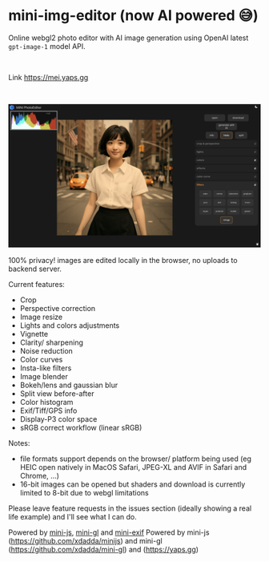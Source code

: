 # mini-img-editor (now AI powered 😅)

Online webgl2 photo editor with AI image generation using OpenAI latest `gpt-image-1` model API.

<br>

Link https://mei.yaps.gg

<br>

![ai screenshot](ai-screenshot.png)  

100% privacy! images are edited locally in the browser, no uploads to backend server.

Current features: 
* Crop
* Perspective correction
* Image resize
* Lights and colors adjustments
* Vignette
* Clarity/ sharpening
* Noise reduction
* Color curves
* Insta-like filters
* Image blender
* Bokeh/lens and gaussian blur
* Split view before-after
* Color histogram
* Exif/Tiff/GPS info
* Display-P3 color space
* sRGB correct workflow (linear sRGB)
  
  
Notes: 
* file formats support depends on the browser/ platform being used (eg HEIC open natively in MacOS Safari, JPEG-XL and AVIF in Safari and Chrome, ...)
* 16-bit images can be opened but shaders and download is currently limited to 8-bit due to webgl limitations

Please leave feature requests in the issues section (ideally showing a real life example) and I'll see what I can do.  
 
 
Powered by [mini-js](https://github.com/xdadda/minijs), [mini-gl](https://github.com/xdadda/mini-gl) and [mini-exif](https://github.com/xdadda/mini-exif)
Powered by mini-js (https://github.com/xdadda/minijs) and mini-gl (https://github.com/xdadda/mini-gl) and (https://yaps.gg)
